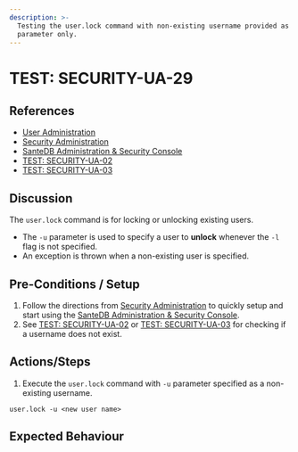 ```yaml
---
description: >-
  Testing the user.lock command with non-existing username provided as -u
  parameter only.
---
```


# TEST: SECURITY-UA-29

## References

* [User Administration](../../../../../operations/host-administration/santedb-icdr-admin-console/user-administration.md)
* [Security Administration](../../../../../operations/security-administration/#demo-environment) 
* [SanteDB Administration & Security Console](../../../../../operations/host-administration/santedb-icdr-admin-console/)
* [TEST: SECURITY-UA-02](test-security-ua-02.md)
* [TEST: SECURITY-UA-03](test-security-ua-03.md)

## Discussion

The `user.lock` command is for locking or unlocking existing users. 

* The `-u` parameter is used to specify a user to **unlock** whenever the `-l` flag is not specified.
* An exception is thrown when a non-existing user is specified.

## Pre-Conditions / Setup

1. Follow the directions from [Security Administration](../../../../../operations/security-administration/#demo-environment) to quickly setup and start using the [SanteDB Administration & Security Console](../../../../../operations/host-administration/santedb-icdr-admin-console/).
2. See [TEST: SECURITY-UA-02](test-security-ua-02.md) or [TEST: SECURITY-UA-03](test-security-ua-03.md) for checking if a username does not exist.

## Actions/Steps

1. Execute the `user.lock` command with `-u` parameter specified as a non-existing username.

```text
user.lock -u <new user name>
```

## Expected Behaviour

